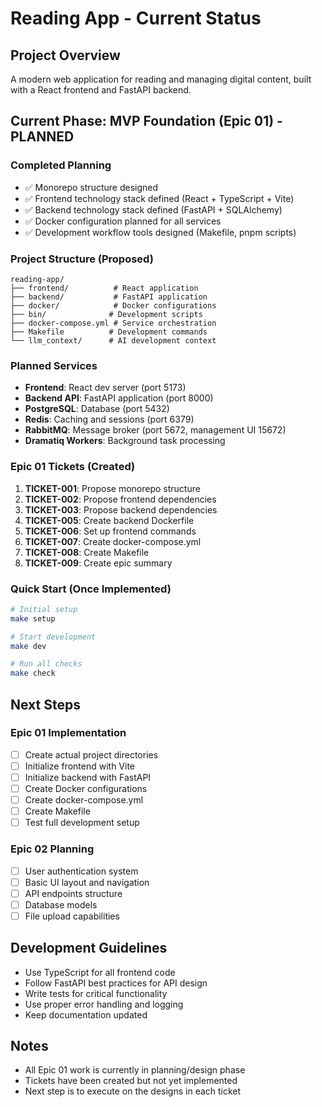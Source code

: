# Reading App - Current Status

## Project Overview
A modern web application for reading and managing digital content, built with a React frontend and FastAPI backend.

## Current Phase: MVP Foundation (Epic 01) - PLANNED

### Completed Planning
- ✅ Monorepo structure designed
- ✅ Frontend technology stack defined (React + TypeScript + Vite)
- ✅ Backend technology stack defined (FastAPI + SQLAlchemy)
- ✅ Docker configuration planned for all services
- ✅ Development workflow tools designed (Makefile, pnpm scripts)

### Project Structure (Proposed)
```
reading-app/
├── frontend/          # React application
├── backend/           # FastAPI application
├── docker/            # Docker configurations
├── bin/              # Development scripts
├── docker-compose.yml # Service orchestration
├── Makefile          # Development commands
└── llm_context/      # AI development context
```

### Planned Services
- **Frontend**: React dev server (port 5173)
- **Backend API**: FastAPI application (port 8000)
- **PostgreSQL**: Database (port 5432)
- **Redis**: Caching and sessions (port 6379)
- **RabbitMQ**: Message broker (port 5672, management UI 15672)
- **Dramatiq Workers**: Background task processing

### Epic 01 Tickets (Created)
1. **TICKET-001**: Propose monorepo structure
2. **TICKET-002**: Propose frontend dependencies
3. **TICKET-003**: Propose backend dependencies
4. **TICKET-005**: Create backend Dockerfile
5. **TICKET-006**: Set up frontend commands
6. **TICKET-007**: Create docker-compose.yml
7. **TICKET-008**: Create Makefile
8. **TICKET-009**: Create epic summary

### Quick Start (Once Implemented)
```bash
# Initial setup
make setup

# Start development
make dev

# Run all checks
make check
```

## Next Steps
### Epic 01 Implementation
- [ ] Create actual project directories
- [ ] Initialize frontend with Vite
- [ ] Initialize backend with FastAPI
- [ ] Create Docker configurations
- [ ] Create docker-compose.yml
- [ ] Create Makefile
- [ ] Test full development setup

### Epic 02 Planning
- [ ] User authentication system
- [ ] Basic UI layout and navigation
- [ ] API endpoints structure
- [ ] Database models
- [ ] File upload capabilities

## Development Guidelines
- Use TypeScript for all frontend code
- Follow FastAPI best practices for API design
- Write tests for critical functionality
- Use proper error handling and logging
- Keep documentation updated

## Notes
- All Epic 01 work is currently in planning/design phase
- Tickets have been created but not yet implemented
- Next step is to execute on the designs in each ticket